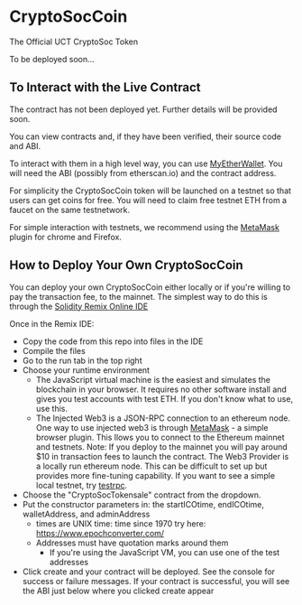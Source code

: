 # CryptoSocCoin
The Official UCT CryptoSoc Token

To be deployed soon...

## To Interact with the Live Contract

The contract has not been deployed yet. Further details will be provided soon.

You can view contracts and, if they have been verified, their source code and ABI.

To interact with them in a high level way, you can use [MyEtherWallet](https://www.myetherwallet.com/#contracts). You will need the ABI (possibly from etherscan.io) and the contract address. 

For simplicity the CryptoSocCoin token will be launched on a testnet so that users can get coins for free. You will need to claim free testnet ETH from a faucet on the same testnetwork.

For simple interaction with testnets, we recommend using the [MetaMask](metamask.io) plugin for chrome and Firefox.

## How to Deploy Your Own CryptoSocCoin

You can deploy your own CryptoSocCoin either locally or if you're willing to pay the transaction fee, to the mainnet. The simplest way to do this is through the [Solidity Remix Online IDE](https://remix.ethereum.org)

Once in the Remix IDE:
- Copy the code from this repo into files in the IDE
- Compile the files
- Go to the run tab in the top right
- Choose your runtime environment
  - The JavaScript virtual machine is the easiest and simulates the blockchain in your browser. It requires no other software install and gives you test accounts with test ETH. If you don't know what to use, use this.
  - The Injected Web3 is a JSON-RPC connection to an ethereum node. One way to use injected web3 is through [MetaMask](metamask.io) - a simple browser plugin. This llows you to connect to the Ethereum mainnet and testnets. Note: If you deploy to the mainnet you will pay around $10 in transaction fees to launch the contract.
  The Web3 Provider is a locally run ethereum node. This can be difficult to set up but provides more fine-tuning capability. If you want to see a simple local testnet, try [testrpc](https://www.npmjs.com/package/ethereumjs-testrpc).
- Choose the "CryptoSocTokensale" contract from the dropdown.
- Put the constructor parameters in: the startICOtime, endICOtime, walletAddress, and adminAddress
  - times are UNIX time: time since 1970 try here: https://www.epochconverter.com/
  - Addresses must have quotation marks around them
    - If you're using the JavaScript VM, you can use one of the test addresses
- Click create and your contract will be deployed. See the console for success or failure messages. If your contract is successful, you will see the ABI just below where you clicked create appear

